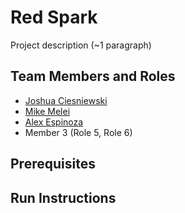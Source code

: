 # Red Spark

Project description (~1 paragraph)

## Team Members and Roles

* [Joshua Ciesniewski](https://github.com/JoshCiesniewski/-CIS350-HW20-Ciesniewski)
* [Mike Melei](https://github.com/mikemel21/CIS-350-HW2-Melei)
* [Alex Espinoza](https://github.com/alexespinoza007/CIS-350-HW2-Espinoza)
* Member 3 (Role 5, Role 6)

## Prerequisites

## Run Instructions
